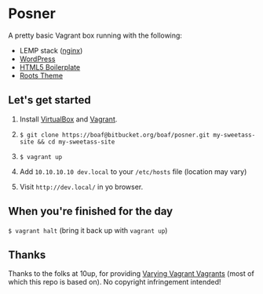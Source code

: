 # Posner

A pretty basic Vagrant box running with the following:

* LEMP stack ([nginx](http://nginx.org/))
* [WordPress](http://wordpress.org/)
* [HTML5 Boilerplate](http://html5boilerplate.com/)
* [Roots Theme](http://www.rootstheme.com/)

## Let's get started

1. Install [VirtualBox](https://www.virtualbox.org/wiki/Downloads) and [Vagrant](http://downloads.vagrantup.com).

2. `$ git clone https://boaf@bitbucket.org/boaf/posner.git my-sweetass-site && cd my-sweetass-site`

3. `$ vagrant up`

4. Add `10.10.10.10 dev.local` to your `/etc/hosts` file (location may vary)

5. Visit `http://dev.local/` in yo browser.

## When you're finished for the day

`$ vagrant halt` (bring it back up with `vagrant up`)

## Thanks

Thanks to the folks at 10up, for providing [Varying Vagrant Vagrants](https://github.com/10up/varying-vagrant-vagrants) (most of which this repo is based on). No copyright infringement intended!
